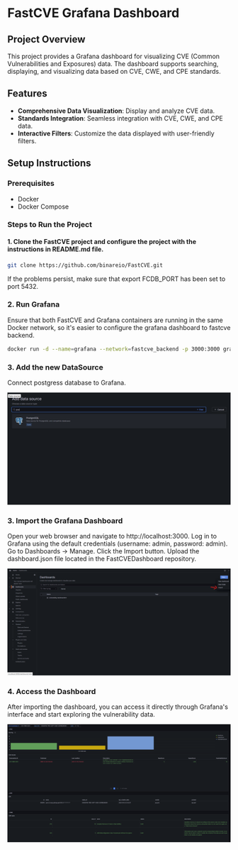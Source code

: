 # FastCVE Grafana Dashboard

## Project Overview

This project provides a Grafana dashboard for visualizing CVE (Common Vulnerabilities and Exposures) data. The dashboard supports searching, displaying, and visualizing data based on CVE, CWE, and CPE standards.

## Features

- **Comprehensive Data Visualization**: Display and analyze CVE data.
- **Standards Integration**: Seamless integration with CVE, CWE, and CPE data.
- **Interactive Filters**: Customize the data displayed with user-friendly filters.

## Setup Instructions

### Prerequisites

- Docker
- Docker Compose

### Steps to Run the Project

#### 1. Clone the FastCVE project and configure the project with the instructions in README.md file.

```bash
git clone https://github.com/binareio/FastCVE.git
```

If the problems persist, make sure that export FCDB_PORT has been set to port 5432.

### 2. Run Grafana

Ensure that both FastCVE and Grafana containers are running in the same Docker network, so it's easier to configure the grafana dashboard to fastcve backend.

```bash
docker run -d --name=grafana --network=fastcve_backend -p 3000:3000 grafana/grafana
```

### 3. Add the new DataSource

Connect postgress database to Grafana.

![Connect postgress  database](image-2.png)

### 3. Import the Grafana Dashboard

Open your web browser and navigate to http://localhost:3000.
Log in to Grafana using the default credentials (username: admin, password: admin).
Go to Dashboards -> Manage.
Click the Import button.
Upload the dashboard.json file located in the FastCVEDashboard repository.

![alt text](image.png)

### 4. Access the Dashboard

After importing the dashboard, you can access it directly through Grafana's interface and start exploring the vulnerability data.

![alt text](image-3.png)
